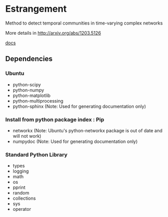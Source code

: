 # Estrangement

Method to detect temporal communities in time-varying complex networks

More details in http://arxiv.org/abs/1203.5126


<a href="docs/_build/html/index.html">docs</a>

## Dependencies

### Ubuntu
* python-scipy
* python-numpy
* python-matplotlib
* python-multiprocessing
* python-sphinx (Note: Used for generating documentation only)

### Install from python package index : Pip
* networkx (Note: Ubuntu's python-networkx package is out of date and will not work)
* numpydoc (Note: Used for generating documentation only)

### Standard Python Library
* types
* logging
* math
* os
* pprint
* random 
* collections
* sys
* operator



